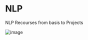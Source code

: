 # NLP
NLP Recourses from basis to Projects  

![image](https://github.com/user-attachments/assets/6b93adcc-8c3f-4f0e-82d0-b2802c3f92fd)
